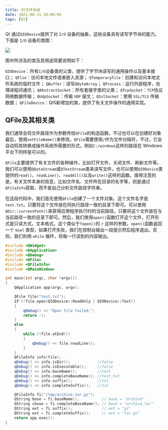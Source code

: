 ```yaml
---
title: Qt文件系统
date: 2021-08-31 20:00:06
tags: [Qt]
---
```


Qt 通过`QIODevice`提供了对 `I/O` 设备的抽象，这些设备具有读写字节块的能力。下面是 `I/O` 设备的类图：


![](https://gitee.com/dominic_z/markdown_picbed/raw/master/img/20210831200940.png)

图中所涉及的类及其用途简要说明如下：

`QIODevice`：所有` I/O `设备类的父类，提供了字节块读写的通用操作以及基本接口；
`QFlie`：访问本地文件或者嵌入资源；
`QTemporaryFile`：创建和访问本地文件系统的临时文件；
`QBuffer`：读写`QByteArray`；
`QProcess`：运行外部程序，处理进程间通讯；
`QAbstractSocket`：所有套接字类的父类；
`QTcpSocket`：`TCP`协议网络数据传输；
`QUdpSocket`：传输 `UDP` 报文；
`QSslSocket`：使用 `SSL/TLS` 传输数据；
`QFileDevice`：Qt5新增加的类，提供了有关文件操作的通用实现。

## QFile及其相关类
我们通常会将文件路径作为参数传给`QFile`的构造函数。不过也可以在创建好对象最后，使用`setFileName()`来修改。`QFile`需要使用` / `作为文件分隔符，不过，它会自动将其转换成操作系统所需要的形式。例如` C:/windows `这样的路径在 Windows 平台下同样是可以的。

`QFile`主要提供了有关文件的各种操作，比如打开文件、关闭文件、刷新文件等。我们可以使用`QDataStream`或`QTextStream`类来读写文件，也可以使用`QIODevice`类提供的`read()`、`readLine()`、`readAll()`以及`write()`这样的函数。值得注意的是，有关文件本身的信息，比如文件名、文件所在目录的名字等，则是通过`QFileInfo`获取，而不是自己分析文件路径字符串。

在这段代码中，我们首先使用`QFile`创建了一个文件对象。这个文件名字是 `test.txt`。只要将这个文件放在同执行路径一致的目录下即可。可以使用`QDir::currentPath()`来获得应用程序执行时的当前路径。只要将这个文件放在与当前路径一致的目录下即可。然后，我们使用`open()`函数打开这个文件，打开形式是只读方式，文本格式。这个类似于`fopen()`的 `r` 这样的参数。`open()`函数返回一个 `bool` 类型，如果打开失败，我们在控制台输出一段提示然后程序退出。否则，我们利用 `while` 循环，将每一行读到的内容输出。


```cpp
#include <QWidget>
#include <QApplication>
#include <QDebug>
#include <QFile>
#include <QFileInfo>
#include <QMainWindow>

int main(int argc, char *argv[])
{
    QApplication app(argc, argv);

    QFile file("test.txt");
    if (!file.open(QIODevice::ReadOnly | QIODevice::Text))
    {
        qDebug() << "Open file failed.";
        return -1;
    }
    else
    {
        while (!file.atEnd())
        {
            qDebug() << file.readLine();
        }
    }
    QFileInfo info(file);
    qDebug() << info.isDir();            //false
    qDebug() << info.isExecutable();     //false
    qDebug() << info.baseName();         //test
    qDebug() << info.completeBaseName(); //test.txt
    qDebug() << info.suffix();           //txt
    qDebug() << info.completeSuffix();   //txt

    QFileInfo fi("/tmp/archive.tar.gz");
    QString base = fi.baseName();          // base = "archive"
    QString cbase = fi.completeBaseName(); // base = "archive.tar"
    QString ext = fi.suffix();             // ext = "gz"
    QString ext = fi.completeSuffix();     // ext = "tar.gz"
    return app.exec();
}
```
